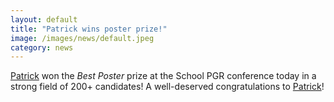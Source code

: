 ```yaml
---
layout: default
title: "Patrick wins poster prize!"
image: /images/news/default.jpeg
category: news
---
```

[Patrick] won the _Best Poster_ prize at the School PGR conference today in a strong field of 200+ candidates! A well-deserved congratulations to [Patrick]! 

[Patrick]: /team/sullivan-patrick

